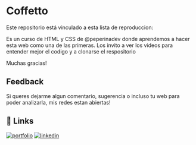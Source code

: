 
# Coffetto

Este repositorio está vinculado a esta lista de reproduccion: 

Es un curso de HTML y CSS de @peperinadev donde aprendemos a hacer esta web como una de las primeras. 
Los invito a ver los videos para entender mejor el codigo y a clonarse el respositorio

Muchas gracias!

## Feedback

Si queres dejarme algun comentario, sugerencia o incluso tu web para poder analizarla, mis redes estan abiertas!


## 🔗 Links
[![portfolio](https://img.shields.io/badge/instagram-000?style=for-the-badge&logo=instagram&logoColor=white)](https://www.instagram.com/peperinadev/)
[![linkedin](https://img.shields.io/badge/youtube-0A66C2?style=for-the-badge&logo=youtube&logoColor=white)](https://www.youtube.com/@peperinadev/)

